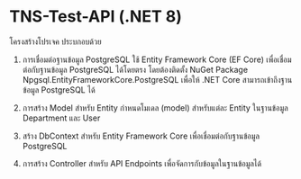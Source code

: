 # TNS-Test-API (.NET 8)

โครงสร้างโปรเจค ประบกอบด้วย

1. การเชื่อมต่อฐานข้อมูล PostgreSQL
ใช้ Entity Framework Core (EF Core) เพื่อเชื่อมต่อกับฐานข้อมูล PostgreSQL ได้โดยตรง โดยต้องติดตั้ง NuGet Package Npgsql.EntityFrameworkCore.PostgreSQL เพื่อให้ .NET Core สามารถเข้าถึงฐานข้อมูล PostgreSQL ได้

2. การสร้าง Model สำหรับ Entity
กำหนดโมเดล (model) สำหรับแต่ละ Entity ในฐานข้อมูล Department และ User

3. สร้าง DbContext สำหรับ Entity Framework Core เพื่อเชื่อมต่อกับฐานข้อมูล PostgreSQL

4. การสร้าง Controller สำหรับ API Endpoints เพื่อจัดการกับข้อมูลในฐานข้อมูลได้